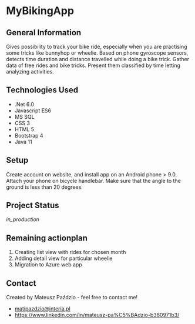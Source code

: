 # MyBikingApp

## General Information
Gives possibility to track your bike ride, especially when you are practising some tricks like bunnyhop or wheelie. Based on phone gyroscope sensors, detects time duration and distance travelled while doing a bike trick.
Gather data of free rides and bike tricks. Present them classified by time letting analyzing activities.


## Technologies Used
- .Net 6.0
- Javascript ES6
- MS SQL
- CSS 3
- HTML 5
- Bootstrap 4
- Java 11

## Setup
Create account on website, and install app on an Android phone > 9.0.
Attach your phone on bicycle handlebar. Make sure that the angle to the ground is less than 20 degrees.

## Project Status
_in_production_

## Remaining actionplan
1. Creating list view with rides for chosen month
2. Adding detail view for particular wheelie
3. Migration to Azure web app

## Contact
Created by Mateusz Paździo - feel free to contact me!
- matipazdzio@interia.pl
- https://www.linkedin.com/in/mateusz-pa%C5%BAdzio-b360971b3/
